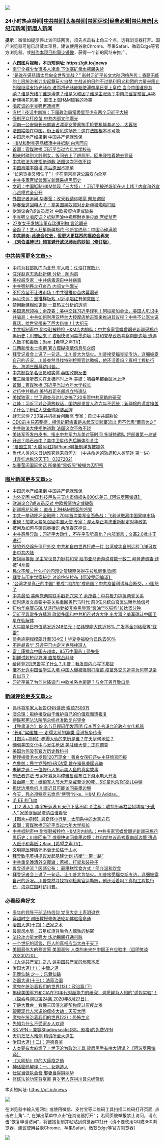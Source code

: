 ![](https://raw.githubusercontent.com/fqnews/bnews/master/64photo/fqnews-qr.jpg)

<div id="tt">
<h3>24小时热点禁闻|<a href="#%E4%B8%AD%E5%85%B1%E7%A6%81%E9%97%BB%E6%9B%B4%E5%A4%9A%E6%96%87%E7%AB%A0">中共禁闻</a>|<a href="#%E5%9B%BE%E7%89%87%E6%96%B0%E9%97%BB%E6%9B%B4%E5%A4%9A%E6%96%87%E7%AB%A0">头条禁闻</a>|<a href="#%E6%96%B0%E9%97%BB%E8%AF%84%E8%AE%BA%E6%9B%B4%E5%A4%9A%E6%96%87%E7%AB%A0">禁闻评论|<a href="#%E5%BF%85%E7%9C%8B%E7%BB%8F%E5%85%B8%E5%A5%BD%E6%96%87">经典必看|<a href="/video.md#%E7%A6%81%E7%89%87%E7%B2%BE%E9%80%89">禁片精选</a>|<a href="https://github.com/fqnews/djy/blob/master/gb/nf1351518.md#1">大纪元新闻</a>|<a href="https://github.com/fqnews/ntdtv/blob/master/gb/prog204.md#1">新唐人新闻</a></h3>
<div><b>提示：</b>微信如提示停止访问该网页，须先点击右上角三个点，选择浏览器打开。国产浏览器可能已屏蔽本项目，建议使用谷歌Chrome、苹果Safari、微软Edge等官方浏览器。或<a href="https://github.com/fqnews/bnews/blob/master/%E5%88%B6%E4%BD%9Cgit%E7%A6%81%E9%97%BB%E9%95%9C%E5%83%8F.md">制作本项目的同步镜像</a>，获得一个新的网址来推广。</div>
<ul>
<li><b><a href="http://d1.bdrive.tk/64.mp4" target="_blank">六四图片视频</a>，本页短网址: https://git.io/jnews</b></li>
<li><a href="/cbnews/20210327/1513501.md">南宁全裸少女遭多人凌虐 下体塞矿泉水瓶尿失禁</a></li>
<li><a href="/comments/20210327/1513543.md">“是谁在逼慈禧太后向全世界宣战？” 影射习近平长文大陆网络热传：昏聩无能的上层统治者刀尖起舞玩火自焚 主战派的目的不过是利用义和团的力量来阻止列强继续支持光绪帝 进而将光绪废黜使溥㑺早日登上皇位 当今中国谁是慈禧？谁是光绪？谁是溥㑺？谁是义和团？谁是主张派？中南海谣言预言_448</a></li>
<li><a href="/topimagenews/20210327/1513613.md">新疆棉花风暴： 直击上海H&M顾客的冷笑</a></li>
<li><a href="/cbnews/20210327/1513654.md">唱反调的李克强再遭噤声</a></li>
<li><a href="/cbnews/20210327/1513552.md">专栏 | 夜话中南海：下届政治局常委里至少有两个习近平大秘</a></li>
<li><a href="/cbnews/20210327/1513755.md">强制民众打疫苗 中共内部文件曝光</a></li>
<li><a href="/lifebaike/20210327/1513749.md">河南一公安局长长期霸占漂亮女警察掏手枪要枪毙其老公，太嚣张</a></li>
<li><a href="/funmedia/20210327/1513594.md">法国姑娘在中国，街上看见这场景：这在法国根本不可能</a></li>
<li><a href="/topimagenews/20210327/1513772.md">中国房地产如果倒 中国共产党就难保</a></li>
<li><a href="/cbnews/20210327/1513568.md">H&M和耐克等品牌遭中共抵制 白宫回应</a></li>
<li><a href="/cbnews/20210327/1513890.md">首曝：官媒吹捧 习近平当过六年大学校长</a></li>
<li><a href="/funmedia/20210327/1513616.md">相亲时碰到大龄剩女，饭间去上了趟厕所，回来我拉着她去领证</a></li>
<li><a href="/cbnews/20210327/1513798.md">中共驻法大使拒绝道歉 法国这次不依不饶</a></li>
<li><a href="/headline/20210327/1513539.md">中国离婚率爆增 背后原因不简单</a></li>
<li><a href="/cnnews/20210327/1513905.md">“长荣货柜又堵住了”！卡在南京高速公路双向全塞</a></li>
<li><a href="/cbnews/20210327/1513614.md">中共多家官媒曾曝光新疆采棉黑历史</a></li>
<li><a href="/cbnews/20210327/1513611.md">文昭：中国抵制H&amp;M惊现「三大怪」！习近平被逆袭架在火上烤？内宣和外宣心战模式全公开</a></li>
<li><a href="/cbnews/20210327/1513763.md">外国记者追问 华春莹：改天我请你喝茶 网友调侃</a></li>
<li><a href="/comments/20210327/1513489.md">华春莹这回糗大了！拿美国黑奴照对比新疆被啪啪打脸</a></li>
<li><a href="/topimagenews/20210327/1513653.md">欧洲议会7成议员反对 中欧投资协定或破裂</a></li>
<li><a href="/comments/20210327/1513526.md">李克强又唱反调？抵制声浪中视察耐克供应商 官媒禁声</a></li>
<li><a href="/comments/20210327/1513897.md">27岁女子发帖涉董存瑞遭刑拘 言论曝光</a></li>
<li><a href="/yule/20210327/1513737.md">全跪了！艺人狂挺新疆棉花 他断言终局：中国心碎满地</a></li>
<li><b><a href="/comments/20200211/1275071.md" target="_blank">中共肺炎-此波会过去，但更大更猛烈的瘟疫会再来</a></b></li>
<li><b><a href="/comments/20200207/1272816.md" target="_blank">《刘伯温碑记》预言避开武汉肺炎的妙招（修订版）</a></b></li>
</ul>
</div>

<div class="catlist">
<h3><a href="/cbnews/" target="_blank">中共禁闻</a><span><a href="/cbnews/" target="_blank" rel="nofollow">更多文章>></a></span></h3>
<ul>
<li><a href="/cbnews/20210327/1514076.md" target="_blank">中将为钱部队门向北开 军人叹：仗没打就败北</a></li>
<li><a href="/cbnews/20210327/1514071.md" target="_blank">汪洋赵克志急赴新疆 分析：防内患</a></li>
<li><a href="/cbnews/20210327/1514048.md" target="_blank">美权威专家：中共病毒源自中共病毒</a></li>
<li><a href="/cbnews/20210327/1514045.md" target="_blank">中共强制民众打疫苗 内部文件曝光</a></li>
<li><a href="/cbnews/20210327/1514016.md" target="_blank">不打疫苗不让进市场！中共强推疫苗内幕曝光</a></li>
<li><a href="/cbnews/20210327/1514039.md" target="_blank">远见快评：重推样板戏 习近平唱红有何意图？</a></li>
<li><a href="/cbnews/20210327/1514017.md" target="_blank">禁用新疆棉谁更惨 一篇热文分析的透彻</a></li>
<li><a href="/cbnews/20210327/1514015.md" target="_blank">美国思想领袖：余茂春：美中交锋习近平误判！阿拉斯加会谈，美国人见识中共骗局；中共如何利用亚特兰大按摩店枪击案来推进其议程？中共不让医生说真话，给世界带来了巨大伤害！| 大纪元</a></li>
<li><a href="/comments/20210327/1513998.md" target="_blank">中共抵制声中 耐克鞋被秒抢 H&#038;M店内排队；中共多家官媒曾曝光新疆采棉花黑历史；川普回来了 或很快访问美墨边境；共和党参议员考察南部边境 遭遇人贩子和毒贩；8am【希望之声TV】</a></li>
<li><a href="/cbnews/20210327/1513927.md" target="_blank">江西新增本土病例 官方模糊疫情信息引众怒</a></li>
<li><a href="/comments/20210327/1513913.md" target="_blank">拜登记者会上说了一句话，让川普大为恼火。川普接受福克斯专访，详细披露自己的近况。川普突然寻找特别检察官达勒姆，他还活着吗？真相工程执行长，海湖庄园拜访川普。</a></li>
<li><a href="/cbnews/20210327/1513908.md" target="_blank">中共制裁多名议员和实体 英国政府反击</a></li>
<li><a href="/cbnews/20210327/1513891.md" target="_blank">俄三艘潜艇首次在北极同时上浮 美媒：咱每年都会破冰上浮</a></li>
<li><a href="/cbnews/20210327/1513890.md" target="_blank">首曝：官媒吹捧 习近平当过六年大学校长</a></li>
<li><a href="/cbnews/20210327/1513882.md" target="_blank">对抗中共挑战 美特战司令部成立特遣队</a></li>
<li><a href="/cbnews/20210327/1513839.md" target="_blank">美媒独家：世卫调查员达扎克搞了20多项中共资助的研究</a></li>
<li><a href="/cbnews/20210327/1513827.md" target="_blank">江峰：习近平对台湾放软话，国防部发言人称六年不武统；新疆棉的谎言掩盖了什么？粉红大战全球服装品牌</a></li>
<li><a href="/cbnews/20210327/1513808.md" target="_blank">肆无忌惮？20架共机扰台创新高 专家：自证中共威胁论</a></li>
<li><a href="/cbnews/20210327/1513807.md" target="_blank">CDC前主任芮斐德：相信新冠病毒是从武汉实验室流出 但不代表“蓄意为之”</a></li>
<li><a href="/cbnews/20210327/1513798.md" target="_blank">中共驻法大使拒绝道歉 法国这次不依不饶</a></li>
<li><a href="/cbnews/20210327/1513797.md" target="_blank">美陆军签发白皮书，指出中共军力与美对等时间 多域特遣队 将部署第一岛链</a></li>
<li><a href="/cbnews/20210327/1513786.md" target="_blank">开战？陨石击中？美中卫星传先后解体引关注</a></li>
<li><a href="/cbnews/20210327/1513785.md" target="_blank">“爱国生意”火爆 网红持iPhone喊抵制洋货被抓包</a></li>
<li><a href="/comments/20210327/1513783.md" target="_blank">当代人类的末日劫难究竟来自何方 （中共命运的轨迹和人类前途   第一讲） 【袁红冰纵论天下】 03272021</a></li>
<li><a href="/cbnews/20210327/1513778.md" target="_blank">华春莹闹国际笑话 所举美“黑奴照”被揭为囚犯照</a></li>

</ul>
</div>
<div class="catlist">
<h3><a href="/topimagenews/" target="_blank">图片新闻</a><span><a href="/topimagenews/" target="_blank" rel="nofollow">更多文章>></a></span></h3>
<ul>
<li><a href="/topimagenews/20210327/1513772.md" target="_blank">中国房地产如果倒 中国共产党就难保</a></li>
<li><a href="/topimagenews/20210327/1513740.md" target="_blank">内外交困 中国科技巨头三天内市值损失600亿美元【阿波罗网编译】</a></li>
<li><a href="/topimagenews/20210327/1513653.md" target="_blank">欧洲议会7成议员反对 中欧投资协定或破裂</a></li>
<li><a href="/topimagenews/20210327/1513613.md" target="_blank">新疆棉花风暴： 直击上海H&#038;M顾客的冷笑</a></li>
<li><a href="/topimagenews/20210326/1513273.md" target="_blank">中共一举动吓坏金融圈；70年首次美军全面备战；飞利浦撤离中国家电市场</a></li>
<li><a href="/topimagenews/20210326/1513091.md" target="_blank">重磅！加拿大紧急召回中国大使 专家：渥太华正考虑重新制定对华政策</a></li>
<li><a href="/topimagenews/20210326/1512918.md" target="_blank">被问及如何与蓬佩奥相识 余茂春这样说…</a></li>
<li><a href="/topimagenews/20210326/1512893.md" target="_blank">中共高层异动；习近平大动作，不在乎形势恶化？内部消息：文革2.0批斗正进行</a></li>
<li><a href="/topimagenews/20210326/1512892.md" target="_blank">战狼外交蹿升僵尸外交 中共和自由世界打成一片 台湾成功自制远程飞弹可攻击中共内陆</a></li>
<li><a href="/topimagenews/20210326/1512883.md" target="_blank">贺锦丽挨轰 民主党议员力挺共和党 脸书亚马逊游说费数一数二 拜登遭调查 还被14州告</a></li>
<li><a href="/topimagenews/20210326/1512852.md" target="_blank">民众不解…什么样的问题让贺锦丽笑得花枝乱颤集/动图</a></li>
<li><a href="/topimagenews/20210325/1512545.md" target="_blank">拜登与历史学家秘会 讨论终结拉布【阿波罗网编译】</a></li>
<li><a href="/topimagenews/20210325/1512244.md" target="_blank">“台湾才是真正的中国” 要成“北约加”成员国？中共疫苗利诱与台断交，小国怒了</a></li>
<li><a href="/topimagenews/20210325/1512208.md" target="_blank">中共最怕 美两党两院联手戳死穴来了 余茂春：中共极力挑拨两党关系</a></li>
<li><a href="/topimagenews/20210325/1512077.md" target="_blank">纽时连发文章要中美关系重回奥巴马时代 前3任总统白宫医生曝危险信号</a></li>
<li><a href="/topimagenews/20210325/1512027.md" target="_blank">纽约华裔警员BLM游行执勤被非裔男辱骂“酱油”“吃猫狗”长达15分钟</a></li>
<li><a href="/topimagenews/20210324/1511859.md" target="_blank">习近平异常多方猜测 欧盟多国和中共相召对方大使 出大事？美军确认中国卫星在轨解体</a></li>
<li><a href="/topimagenews/20210324/1511599.md" target="_blank">大牛股单日市值蒸发近248亿元！亿纬锂能大跌近16% 广发基金刘格菘等“踩雷”</a></li>
<li><a href="/topimagenews/20210324/1511598.md" target="_blank">债务逾期规模飙升至324亿！华夏幸福股价已跌去80%</a></li>
<li><a href="/topimagenews/20210324/1511521.md" target="_blank">不是胡春华 习近平已内定李克强接班人</a></li>
<li><a href="/topimagenews/20210324/1511503.md" target="_blank">富士康抛弃中国去越南，85万中国员工恐失业</a></li>
<li><a href="/topimagenews/20210324/1511413.md" target="_blank">朝鲜试射短程导弹 直接挑战拜登</a></li>
<li><a href="/topimagenews/20210324/1511250.md" target="_blank">给拜登2页忠告写了什么？川普：我发自内心写下那些</a></li>
<li><a href="/topimagenews/20210323/1511203.md" target="_blank">俄不允许中国留学生入境 中国人曝被强制打疫苗 疫苗外交习近平为何罕见亲自出马？</a></li>
<li><a href="/topimagenews/20210323/1511077.md" target="_blank">习近平蔫了为何忽降调门 中欧关系也要砸？与金正恩互致口信</a></li>

</ul>
</div>
<div class="catlist">
<h3><a href="/comments/" target="_blank">新闻评论</a><span><a href="/comments/" target="_blank" rel="nofollow">更多文章>></a></span></h3>
<ul>
<li><a href="/comments/20210328/1514092.md" target="_blank">弗林将军家人状告CNN诽谤 索赔7500万</a></li>
<li><a href="/comments/20210328/1514091.md" target="_blank">澳总理：拒绝接受由于维护自己的价值观而遭报复</a></li>
<li><a href="/comments/20210328/1514090.md" target="_blank">德联邦宪法法院阻总统批准欧复兴资金</a></li>
<li><a href="/comments/20210328/1514084.md" target="_blank">【整肃港台】19 名节目顾问团发声明 斥李百全令港台沦政府宣传机器</a></li>
<li><a href="/comments/20210328/1514082.md" target="_blank">“长毛”梁国雄 — 走得太前的异类 香港抗争传奇</a></li>
<li><a href="/comments/20210328/1514081.md" target="_blank">【图片+视频】赤脚大仙的来历是谁？在天庭何地位？</a></li>
<li><a href="/comments/20210328/1514080.md" target="_blank">缅甸美国文化中心发生枪战 美驻缅大使：正在调查</a></li>
<li><a href="/comments/20210328/1514079.md" target="_blank">美国为何没有官方历史教科书</a></li>
<li><a href="/comments/20210328/1514078.md" target="_blank">整理捐赠毛衣发现120万现金！善良女孩归还失主获惊喜回报</a></li>
<li><a href="/comments/20210327/1514069.md" target="_blank">克鲁兹：民主党强推HR1法案 旨在操纵美国选举</a></li>
<li><a href="/comments/20210327/1514068.md" target="_blank">未解之迷：一位修行人揭示美人鱼的真实故事</a></li>
<li><a href="/comments/20210327/1514054.md" target="_blank">制法者违法 专家吁紧急叫停雅鲁藏布江下游水电大开发</a></li>
<li><a href="/comments/20210327/1514046.md" target="_blank">最血腥一天！缅甸军人节大开杀戒至少90死、5岁童也杀1岁婴儿中弹</a></li>
<li><a href="/comments/20210327/1514041.md" target="_blank">担忧边境危机 川普近日可能访问美墨边境</a></li>
<li><a href="/comments/20210327/1514028.md" target="_blank">今天，我必须特意去商场“惩罚”Nike、H&#038;M 和 Adidas…</a></li>
<li><a href="/comments/20210327/1514027.md" target="_blank">毛 EE 的飞吻</a></li>
<li><a href="/comments/20210327/1514026.md" target="_blank">【12 港人】李宇轩返港 6 天仍下落不明 关注组：收押所赤柱监狱均覆“无此人” 家属促当局澄清由谁看管</a></li>
<li><a href="/comments/20210327/1514014.md" target="_blank">【图片+视频】最奇怪小行星：太阳系中的太空岩石</a></li>
<li><a href="/comments/20210327/1514010.md" target="_blank">首曝：官媒吹捧习近平当过六年大学校长</a></li>
<li><a href="/comments/20210327/1513998.md" target="_blank">中共抵制声中 耐克鞋被秒抢 H&#038;M店内排队；中共多家官媒曾曝光新疆采棉花黑历史；川普回来了 或很快访问美墨边境；共和党参议员考察南部边境 遭遇人贩子和毒贩；8am【希望之声TV】</a></li>
<li><a href="/comments/20210327/1513967.md" target="_blank">文明能压碎情怀不衰无论枯干山水</a></li>
<li><a href="/comments/20210327/1513956.md" target="_blank">拜登致电英相提议发起基建计划 抗衡“一带一路”</a></li>
<li><a href="/comments/20210327/1513931.md" target="_blank">中共重复晚清外交覆辙：惹祸、打架和装孙子</a></li>
<li><a href="/comments/20210327/1513915.md" target="_blank">胃食道逆流？医师公布： 最糟糕饮食方式！简介温和饮食</a></li>
<li><a href="/comments/20210327/1513913.md" target="_blank">拜登记者会上说了一句话，让川普大为恼火。川普接受福克斯专访，详细披露自己的近况。川普突然寻找特别检察官达勒姆，他还活着吗？真相工程执行长，海湖庄园拜访川普。</a></li>

</ul>
</div>

<div class="catlist">
<h3>必看经典好文</h3>
<ul>
<li><a href="/comments/20210307/1500218.md" target="_blank">多年的领导干部坚持信仰 党员大会上声明退党</a></li>
<li><a href="/comments/20200511/1322384.md" target="_blank">穿越时空 谢田教授修炼法轮功体验宿命通</a></li>
<li><a href="/cbnews/20180320/916962.md" target="_blank">治国大道(十四)：法家之术</a></li>
<li><a href="/cbnews/20201005/1408304.md" target="_blank">最毒风水局：五星红旗背后令人惊骇的秘密</a></li>
<li><a href="/cbnews/20200816/1381005.md" target="_blank">法轮功力量太强大 炼功瞬间打通带脉</a></li>
<li><a href="/comments/20200621/1348067.md" target="_blank">一个世纪的谎言，巨人的真相应当大白于天下</a></li>
<li><a href="/bannedvideo/20210227/1495046.md" target="_blank">美国最伟大的预言家 美国衰败 人类的未来在中国正在应验中（启明笑谈20200720）</a></li>
<li><a href="/bookonline/20131116/201047.md" target="_blank">《九评共产党》之八 评中国共产党的邪教本质</a></li>
<li><a href="/cbnews/20180316/915423.md" target="_blank">治国大道(十)：中庸之道</a></li>
<li><a href="/tculture/20170710/789533.md" target="_blank">乐舞仙踪 之一：乐舞仙踪</a></li>
<li><a href="/cbnews/20180319/916654.md" target="_blank">治国大道(十三)：法家治国</a></li>
<li><a href="/topimagenews/20180602/951960.md" target="_blank">魔鬼在统治着我们的世界(13)：政治篇(下)</a></li>
<li><a href="/cbnews/20200828/1386804.md" target="_blank">揭秘美国军方和CIA在70年代对超能力的研究，洞悉鲜为人知的“遥视实验”！（探索与洞见第24集 2020年8月27日）</a></li>
<li><a href="/comments/20200527/1273654.md" target="_blank">宁静大舞台：看懂三国演义能帮你度过瘟疫劫难</a></li>
<li><a href="/comments/20200619/783185.md" target="_blank">颠覆现代人常识的瘟疫大劫：天灭大明</a></li>
<li><a href="/comments/20180804/981524.md" target="_blank">魔鬼在统治着我们的世界(22)：恐怖主义</a></li>
<li><a href="/comments/20200620/1346848.md" target="_blank">先知为什么不受家乡人欢迎</a></li>
<li><a href="/comments/20191231/1250654.md" target="_blank">SS VPN &#8211; 兼容Shadowsocks(SS、影梭)的免费VPN</a></li>
<li><a href="/comments/20210302/1496716.md" target="_blank">天机茫茫人难测 精诚所至大道生</a></li>
<li><a href="/cbnews/20180318/916241.md" target="_blank">治国大道(十二)：道德真鉴</a></li>
<li><a href="/cnnews/20201226/1455352.md" target="_blank">人类要有大麻烦了！世卫沦为政治工具 背后黑手有啥大阴谋？【阿波罗网编译】</a></li>
<li><a href="/comments/20200203/1269785.md" target="_blank">《大明劫》中的大瘟疫之劫</a></li>
<li><a href="/comments/20200609/1342224.md" target="_blank">神话密码解译：一、女娲造人</a></li>
<li><a href="/lifebaike/20161111/612348.md" target="_blank">仕宦当做执金吾 娶妻当得阴丽华</a></li>
<li><a href="/comments/20210312/1502969.md" target="_blank">修炼法轮功驼背变直 百岁老人喜得川普总统贺信</a></li>

</ul>
</div>

本页短网址: https://git.io/jnews

![](https://raw.githubusercontent.com/fqnews/bnews/master/64photo/fqnews-qr.jpg)

在浏览器中输入短网址 或使用微信、支付宝等二维码工具扫描二维码打开页面, 点击右上角"...", 在弹出菜单中点击“在浏览器打开”； 若网页被举报禁止访问，请点击“恢复申请访问”，将链接复制并粘贴到浏览器中打开（请不要使用QQ或360浏览器，建议使用谷歌Chrome、苹果Safari、微软Edge等官方浏览器）

![](https://raw.githubusercontent.com/fqnews/bnews/master/64photo/wx.jpg)